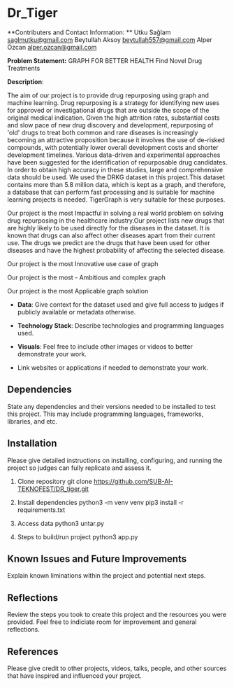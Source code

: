 # Dr_Tiger
**Contributers and Contact Information: **
Utku Sağlam saglmutku@gmail.com
Beytullah Aksoy beytullah557@gmail.com
Alper Özcan alper.ozcan@gmail.com

**Problem Statement:**
GRAPH FOR BETTER HEALTH
Find Novel Drug Treatments

**Description**: 


The aim of our project is to provide drug repurposing using graph and machine learning. 
Drug repurposing  is a strategy for identifying new uses for approved or investigational drugs that are outside the scope of the original medical indication. Given the high attrition rates, substantial costs and slow pace of new drug discovery and development, repurposing of 'old' drugs to treat both common and rare diseases is increasingly becoming an attractive proposition because it involves the use of de-risked compounds, with potentially lower overall development costs and shorter development timelines. Various data-driven and experimental approaches have been suggested for the identification of repurposable drug candidates.
In order to obtain high accuracy in these studies, large and comprehensive data should be used. We used the DRKG dataset in this project.This dataset contains more than 5.8 million data, which is kept as a graph, and therefore, a database that can perform fast processing and is suitable for machine learning projects is needed. TigerGraph is very suitable for these purposes.


Our project is the most Impactful in solving a real world problem  on solving drug repurposing in the healthcare industry.Our project lists new drugs that are highly likely to be used directly for the diseases in the dataset. It is known that drugs can also affect other diseases apart from their current use. The drugs we predict are the drugs that have been used for other diseases and have the highest probability of affecting the selected disease.

Our project is the most Innovative use case of graph

Our project is the most - Ambitious and complex graph

Our project is the most Applicable graph solution 





- **Data**: Give context for the dataset used and give full access to judges if publicly available or metadata otherwise. 

- **Technology Stack**: Describe technologies and programming languages used. 
- **Visuals**: Feel free to include other images or videos to better demonstrate your work.
- Link websites or applications if needed to demonstrate your work. 

## Dependencies

State any dependencies and their versions needed to be installed to test this project. This may include programming languages, frameworks, libraries, and etc. 

## Installation

Please give detailed instructions on installing, configuring, and running the project so judges can fully replicate and assess it. 
1. Clone repository
git clone https://github.com/SUB-AI-TEKNOFEST/DR_tiger.git
2. Install dependencies
python3 -m venv venv
pip3 install -r requirements.txt

3. Access data
python3 untar.py

4. Steps to build/run project
python3 app.py

## Known Issues and Future Improvements

Explain known liminations within the project and potential next steps. 

## Reflections

Review the steps you took to create this project and the resources you were provided. Feel free to indiciate room for improvement and general reflections.

## References

Please give credit to other projects, videos, talks, people, and other sources that have inspired and influenced your project. 

